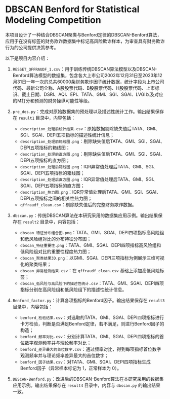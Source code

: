 # DBSCAN Benford for Statistical Modeling Competition
本项目设计了一种结合DBSCAN聚类与Benford定律的DBSCAN-Benford算法，应用于在没有标签的财务欺诈数据集中标记高风险欺诈样本，为审查具有财务欺诈行为的公司提供决策参考。

以下是项目内容介绍：

1. `RESSET_QFFRAUDF_1.csv`：用于训练传统DBSCAN算法模型以及DBSCAN-Benford算法模型的数据集，包含各大上市公司2002年12月31日至2023年12月31日一年一次的总共60000条财务欺诈因子统计数据，统计字段为上市公司代码、最新公司全称、A股股票代码、B股股票代码、H股股票代码、上市标识、截止日期、DSRI、AQI、EPI、TATA、GMI、SGI、SGAI、LVGI以及对应的M打分和预测的财务操纵可能性等级。

2. `pre_des.py`：完成对原始数据集的预处理以及描述性统计工作。输出结果保存在 `result1` 目录中，内容包括：
   - `description_处理前统计结果.csv`：原始数据剔除缺失值后TATA、GMI、SGI、SGAI、DEPI五项指标的描述性统计信息；
   - `description_处理前箱线图.png`：剔除缺失值后TATA、GMI、SGI、SGAI、DEPI五项指标的箱线图；
   - `description_处理前直方图.png`：剔除缺失值后TATA、GMI、SGI、SGAI、DEPI五项指标的直方图；
   - `description_处理后箱线图.png`：IQR异常值处理后TATA、GMI、SGI、SGAI、DEPI五项指标的箱线图；
   - `description_处理后直方图.png`：IQR异常值处理后TATA、GMI、SGI、SGAI、DEPI五项指标的直方图；
   - `description_热力图.png`：IQR异常值处理后TATA、GMI、SGI、SGAI、DEPI五项指标之间的相关性热力图；
   - `qffraudf_clean.csv`：剔除缺失值后的完整财务欺诈数据。

3. `dbscan.py`：传统DBSCAN算法在本研究采用的数据集应用示例。输出结果保存在 `result2` 目录中，内容包括：
   - `dbscan_特征分布组合图.png`：TATA、GMI、SGAI、DEPI四项指标高风险组和低风险组对比的分布特征分布图；
   - `dbscan_特征重要性.png`：TATA、GMI、SGAI、DEPI四项指标高风险组和低风险组对比的重要性程度热力图；
   - `dbscan_聚类结果3D.png`：以GMI、SGAI、DEPI三项指标为例展示三维可视化的聚类结果；
   - `dbscan_异常检测结果.csv`：在 `qffraudf_clean.csv` 基础上添加高低风险标签；
   - `dbscan_低风险与高风险下的描述性统计.csv`：TATA、GMI、SGAI、DEPI四项指标分别在高风险组和低风险组下的描述性统计信息。

4. `Benford_factor.py`：计算各项指标的Benford因子。输出结果保存在 `result3` 目录中，内容包括：
   - `benford_检验结果.csv`：对选取的TATA、GMI、SGAI、DEPI四项指标进行卡方检验，判断是否满足Benford定律，若不满足，则进行Benford因子的构造；
   - `benford_频率对比.csv`：分别计算TATA、GMI、SGAI、DEPI四项指标的首位数字观测频率并与理论频率对比；
   - `benford_差异最大的首位数字.csv`：通过频率对比，得到每项指标首位数字观测频率并与理论频率差异最大的首位数字；
   - `benford_因子结果.csv`：对TATA、GMI、SGAI、DEPI四项指标生成Benford因子（异常样本标记为 1，正常样本为 0）。

5. `DBSCAN-Benford.py`：改进后的DBSCAN-Benford算法在本研究采用的数据集应用示例。输出结果保存在 `result4` 目录中，内容与 `dbscan.py` 的输出结果一致。
